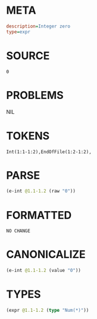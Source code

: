 # META
~~~ini
description=Integer zero
type=expr
~~~
# SOURCE
~~~roc
0
~~~
# PROBLEMS
NIL
# TOKENS
~~~zig
Int(1:1-1:2),EndOfFile(1:2-1:2),
~~~
# PARSE
~~~clojure
(e-int @1.1-1.2 (raw "0"))
~~~
# FORMATTED
~~~roc
NO CHANGE
~~~
# CANONICALIZE
~~~clojure
(e-int @1.1-1.2 (value "0"))
~~~
# TYPES
~~~clojure
(expr @1.1-1.2 (type "Num(*)"))
~~~
